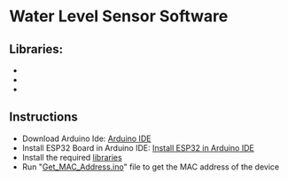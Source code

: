 # Water Level Sensor Software

## Libraries: 
-
-
-


## Instructions
- Download Arduino Ide: [Arduino IDE](https://www.arduino.cc/en/software)
- Install ESP32 Board in Arduino IDE: [Install ESP32 in Arduino IDE](https://randomnerdtutorials.com/installing-the-esp32-board-in-arduino-ide-windows-instructions/)
- Install the required [libraries](#libraries)
- Run "[Get_MAC_Address.ino](/Get_MAC_Address.ino)" file to get the MAC address of the device
